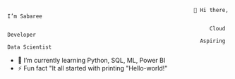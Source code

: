                                                                👋 Hi there, I’m Sabaree

                                                                    Cloud Developer
                                                                 Aspiring Data Scientist
 


- 🌱 I’m currently learning  Python, SQL, ML, Power BI  
- ⚡ Fun fact "It all started with printing "Hello-world!"




<!---
sabari1008/sabari1008 is a ✨ special ✨ repository because its `README.md` (this file) appears on your GitHub profile.
You can click the Preview link to take a look at your changes.
--->
